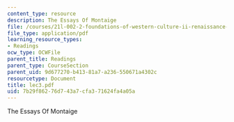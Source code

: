 ```yaml
---
content_type: resource
description: The Essays Of Montaige
file: /courses/21l-002-2-foundations-of-western-culture-ii-renaissance-to-modernity-spring-2003/7b29f86276d743a7cfa371624fa4a05a_lec3.pdf
file_type: application/pdf
learning_resource_types:
- Readings
ocw_type: OCWFile
parent_title: Readings
parent_type: CourseSection
parent_uid: 9d677270-b413-81a7-a236-550671a4302c
resourcetype: Document
title: lec3.pdf
uid: 7b29f862-76d7-43a7-cfa3-71624fa4a05a
---
```

The Essays Of Montaige

